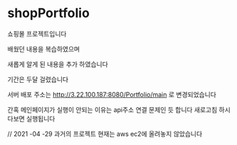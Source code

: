 # shopPortfolio

쇼핑몰 프로젝트입니다

배웠던 내용을 복습하였으며 

새롭게 알게 된 내용을 추가 하였습니다 

기간은 두달 걸렸습니다


서버 배포 주소는 
http://3.22.100.187:8080/Portfolio/main 로 변경되었습니다 

간혹 메인페이지가 실행이 안되는 이유는 api주소 연결 문제인 듯 합니다
새로고침 하시다보면 실행됩니다 


// 2021 -04 -29 
과거의 프로젝트 현재는 aws ec2에 올려놓지 않았습니다
